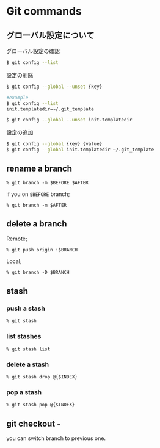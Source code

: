 # Git commands

## グローバル設定について

グローバル設定の確認

```bash
$ git config --list
```

設定の削除

```bash
$ git config --global --unset {key}

#example
$ git config --list
init.templatedir=~/.git_template

$ git config --global --unset init.templatedir
```

設定の追加

```bash
$ git config --global {key} {value}
$ git config --global init.templatedir ~/.git_template
```

## rename a branch

```
% git branch -m $BEFORE $AFTER
```

if you on `$BEFORE` branch;

```
% git branch -m $AFTER
```

## delete a branch

Remote;

```
% git push origin :$BRANCH
```

Local;

```
% git branch -D $BRANCH
```

## stash

### push a stash

```
% git stash
```

### list stashes

```
% git stash list
```

### delete a stash

```
% git stash drop @{$INDEX}
```

### pop a stash

```
% git stash pop @{$INDEX}
```

## git checkout -

you can switch branch to previous one.
